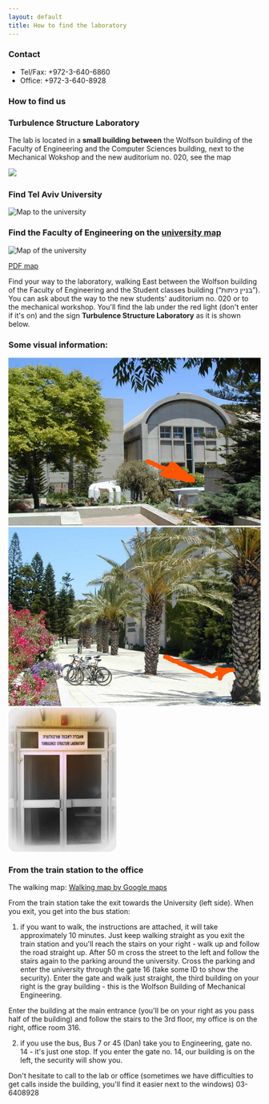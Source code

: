 ```yaml
---
layout: default
title: How to find the laboratory
---
```

### Contact
* Tel/Fax: +972-3-640-6860  
* Office: +972-3-640-8928

### How to find us

### Turbulence Structure Laboratory 
The lab is located in a **small building between** the Wolfson building of
the Faculty of Engineering and the Computer Sciences building, next to the Mechanical Wokshop and the new auditorium no. 020, see the map

<img src="https://docs.google.com/drawings/pub?id=1QBADB8recuT0hiqRjvMxX2NoZ7Cm2BPz6lKFZkAn50o&amp;w=960&amp;h=720">



### Find Tel Aviv University

![Map to the university](http://www2.tau.ac.il/map/images/lines-eng.jpg)


### Find the Faculty of Engineering on the [university map](http://www2.tau.ac.il/map/unimaple1.asp)

![Map of the university]({{site.baseurl}}/images/tau_map.jpg "Our building is between building 34 and 36, right at the parking 15")

[PDF map]({{site.baseurl}}/files/taumap.pdf)


Find your way to the laboratory, walking East between the Wolfson building of the Faculty of Engineering and the Student classes building (“בניין כיתות”). You can ask about the way to the new students' auditorium no. 020 or to the mechanical workshop. You'll find the lab under the red light (don't enter if it's on) and the sign **Turbulence Structure Laboratory** as it is shown below.


### Some visual information:

![](./images/P5200086.jpg)
![](./images/P5200049.jpg)
![](./images/lab_entrance.jpg)


### From the train station to the office

The walking map: [Walking map by Google maps](http://goo.gl/maps/juOAE)


From the train station take the exit towards the University (left side). When you exit, you get into the bus station:

1. if you want to walk, the instructions are attached, it will take approximately 10 minutes. Just keep walking straight as you exit the train station and you'll reach the stairs on your right - walk up and follow the road straight up. After 50 m cross the street to the left and follow the stairs again to the parking around the university. Cross the parking and enter the university through the gate 16 (take some ID to show the security). Enter the gate and walk just straight, the third building on your right is the gray building - this is the Wolfson Building of Mechanical Engineering.


Enter the building at the main entrance (you'll be on your right as you pass half of the building) and follow the stairs to the 3rd floor, my office is on the right, office room 316. 

 
2. if you use the bus, Bus 7 or 45 (Dan) take you to Engineering, gate no. 14 - it's just one stop. If you enter the gate no. 14, our building is on the left, the security will show you. 


Don't hesitate to call to the lab or office (sometimes we have difficulties to get calls inside the building, you'll find it easier next to the windows) 03-6408928


